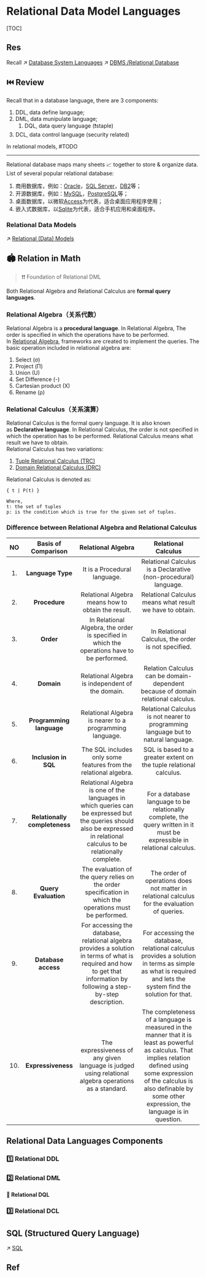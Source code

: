 # Relational Data Model Languages
[TOC]



## Res
Recall ↗ [Database System Languages](../../../⚜️%20Database%20System%20Design/Database%20System%20Languages.md)
↗ [DBMS /Relational Database](../../../👔%20DBMS/Relational%20Database/Relational%20Database.md)



## ⏮️ Review
Recall that in a database language, there are 3 components:
1. DDL, data define language;
2. DML, data munipulate language;
	1. DQL, data query language (❗staple)
3. DCL, data control language (security related)

In relational models, #TODO 

---


Relational database maps many sheets 📈 together to store & organize data. 
List of several popular relational database: 

1. 商用数据库，例如：[Oracle](https://www.oracle.com/)，[SQL Server](https://www.microsoft.com/sql-server/)，[DB2](https://www.ibm.com/db2/)等；
2. 开源数据库，例如：[MySQL](https://www.mysql.com/)，[PostgreSQL](https://www.postgresql.org/)等；
3. 桌面数据库，以微软[Access](https://products.office.com/access)为代表，适合桌面应用程序使用；
4. 嵌入式数据库，以[Sqlite](https://sqlite.org/)为代表，适合手机应用和桌面程序。


### Relational Data Models
↗ [Relational (Data) Models](../../../⚜️%20Database%20System%20Design/📌%20DBMS%20Design/Logical%20Database%20Design%20(Data%20Modeling)/Record-Based%20Data%20Models/Relational%20(Data)%20Models/Relational%20(Data)%20Models.md)



## 🏟️ Relation in Math
> ❗❗ Foundation of Relational DML

Both Relational Algebra and Relational Calculus are **formal query languages**. 

### Relational Algebra（关系代数）
Relational Algebra is a **procedural language**. In Relational Algebra, The order is specified in which the operations have to be performed. In [Relational Algebra](https://www.geeksforgeeks.org/introduction-of-relational-algebra-in-dbms/), frameworks are created to implement the queries. The basic operation included in relational algebra are: 

1. Select (σ)
2. Project (Π)
3. Union (U)
4. Set Difference (-)
5. Cartesian product (X)
6. Rename (ρ) 


### Relational Calculus（关系演算）
Relational Calculus is the formal query language. It is also known as **Declarative language**. In Relational Calculus, the order is not specified in which the operation has to be performed. Relational Calculus means what result we have to obtain.   
Relational Calculus has two variations: 

1.  [Tuple Relational Calculus (TRC)](https://www.geeksforgeeks.org/dbms-tupple-relational-calculus/)
2.  [Domain Relational Calculus (DRC)](https://www.geeksforgeeks.org/dbms-domain-relational-calculus/)

Relational Calculus is denoted as:
```
{ t | P(t) }

Where,
t: the set of tuples
p: is the condition which is true for the given set of tuples.
```


### Difference between Relational Algebra and Relational Calculus

| NO |      Basis of Comparison      |                      Relational Algebra                      |                     Relational Calculus                      |
| :--: | :---------------------------: | :----------------------------------------------------------: | :----------------------------------------------------------: |
|  1.  |       **Language Type**       |                 It is a Procedural language.                 | Relational Calculus is a Declarative (non-procedural) language. |
|  2.  |         **Procedure**         |      Relational Algebra means how to obtain the result.      |   Relational Calculus means what result we have to obtain.   |
|  3.  |           **Order**           | In Relational Algebra, the order is specified in which the operations have to be performed. |     In Relational Calculus, the order is not specified.      |
|  4.  |          **Domain**           |       Relational Algebra is independent of the domain.       | Relation Calculus can be domain-dependent because of domain relational calculus. |
|  5.  |   **Programming language**    |   Relational Algebra is nearer to a programming language.    | Relational Calculus is not nearer to programming language but to natural language. |
|  6.  |     **Inclusion in SQL**      | The SQL includes only some features from the relational algebra. | SQL is based to a greater extent on the tuple relational calculus. |
|  7.  | **Relationally completeness** | Relational Algebra is one of the languages in which queries can be expressed but the queries should also be expressed in relational calculus to be relationally complete. | For a database language to be relationally complete, the query written in it must be expressible in relational calculus. |
|  8.  |     **Query Evaluation**      | The evaluation of the query relies on the order specification in which the operations must be performed. | The order of operations does not matter in relational calculus for the evaluation of queries. |
|  9.  |      **Database access**      | For accessing the database, relational algebra provides a solution in terms of what is required and how to get that information by following a step-by-step description. | For accessing the database, relational calculus provides a solution in terms as simple as what is required and lets the system find the solution for that. |
| 10.  |      **Expressiveness**       | The expressiveness of any given language is judged using relational algebra operations as a standard. | The completeness of a language is measured in the manner that it is least as powerful as calculus. That implies relation defined using some expression of the calculus is also definable by some other expression, the language is in question. |



## Relational Data Languages Components
### 1️⃣ Relational DDL


### 2️⃣ Relational DML
#### 🦆 Relational DQL


### 3️⃣ Relational DCL



## SQL (Structured Query Language)
↗ [SQL](🩼%20SQL/SQL.md)



## Ref
[关系代数(Relational Algebra)概览]: https://blog.csdn.net/zsi386/article/details/79091307
[数据库复习9——关系代数和关系演算]: https://www.cnblogs.com/claireyuancy/p/7217371.html


